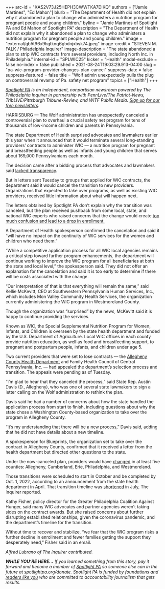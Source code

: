 +++
arc-id = "XAS2V73J25HEPH3CWWTKA7DIKQ"
authors = ["Jamie Martines", "Ed Mahon"]
blurb = "The Department of Health did not explain why it abandoned a plan to change who administers a nutrition program for pregnant people and young children."
byline = "Jamie Martines of Spotlight PA and Ed Mahon of Spotlight PA"
description = "The Department of Health did not explain why it abandoned a plan to change who administers a nutrition program for pregnant people and young children."
image = "external/gb5t96x9hgtknq6gbdnjxbyk74.jpeg"
image-credit = "STEVEN M. FALK / Philadelphia Inquirer"
image-description = "The state abandoned a plan to strip WIC contracts from several providers, including North Inc. in Philadelphia."
internal-id = "SPLWIC25"
kicker = "Health"
modal-exclude = false
no-index = false
published = 2021-08-24T19:03:29.913-04:00
slug = "pa-wic-program-provider-changes-plan-cancel"
suppress-date = false
suppress-featured = false
title = "Wolf admin unexpectedly pulls the plug on controversial revamp of Pa. safety net program"
topics = ["Health"]
+++

<a href="https://www.spotlightpa.org/"><i>Spotlight PA</i></a><i> is an independent, nonpartisan newsroom powered by The Philadelphia Inquirer in partnership with PennLive/The Patriot-News, TribLIVE/Pittsburgh Tribune-Review, and WITF Public Media. </i><a href="https://www.spotlightpa.org/newsletters"><i>Sign up for our free newsletters</i></a><i>.</i>

HARRISBURG — The Wolf administration has unexpectedly canceled a controversial plan to overhaul a crucial safety net program for tens of thousands of low-income children and parents in Pennsylvania.

The state Department of Health surprised advocates and lawmakers earlier this year when it announced that it would terminate several long-standing providers’ contracts to administer WIC — a nutrition program for pregnant and breastfeeding people as well as infants and young children that serves about 169,000 Pennsylvanians each month.

The decision came after a bidding process that advocates and lawmakers said <a href="https://www.inquirer.com/news/wic-pennsylvania-temple-north-usda-20210624.html">lacked transparency</a>.

<script src="https://www.spotlightpa.org/embed.js" async></script><div data-spl-embed-version="1" data-spl-src="https://www.spotlightpa.org/embeds/tips/?tip_text=Are%20you%20a%20state%20worker%20involved%20with%20%3Cb%3EPennsylvania%E2%80%99s%20WIC%20program%3C%2Fb%3E%3F%20We%20want%20to%20hear%20from%20you.%20%20"></div>

But in letters sent Tuesday to groups that applied for WIC contracts, the department said it would cancel the transition to new providers. Organizations that expected to take over programs, as well as existing WIC providers, received little information about what will happen next.

The letters obtained by Spotlight PA don’t explain why the transition was canceled, but the plan received pushback from some local, state, and national WIC experts who raised concerns that the change would create <a href="https://www.inquirer.com/news/wic-pennsylvania-temple-north-usda-20210624.html">too much confusion and lead to a drop in enrollment.</a>

A Department of Health spokesperson confirmed the cancelation and said it “will have no impact on the continuity of WIC services for the women and children who need them.”

“While a competitive application process for all WIC local agencies remains a critical step toward further program enhancements, the department will continue working to improve the WIC program for all beneficiaries at both the state and local level,” the spokesperson said. They did not offer an explanation for the cancelation and said it is too early to determine if there will be costs associated with the change.

“Our interpretation of that is that everything will remain the same,” said Kellie McKevitt, CEO at Southwestern Pennsylvania Human Services, Inc., which includes Mon Valley Community Health Services, the organization currently administering the WIC program in Westmoreland County.

Though the organization was “surprised” by the news, McKevitt said it is happy to continue providing the services.

Known as WIC, the Special Supplemental Nutrition Program for Women, Infants, and Children is overseen by the state health department and funded by the U.S. Department of Agriculture. Local WIC offices in each county provide nutrition education, as well as food and breastfeeding support, to pregnant and postpartum people, infants, and children under age 5.

Two current providers that were set to lose contracts — the <a href="https://www.wesa.fm/politics-government/2021-08-09/state-changes-to-wic-program-in-allegheny-county-lead-to-outcry">Allegheny County Health Department</a> and Family Health Council of Central Pennsylvania, Inc. — had appealed the department’s selection process and transition. The appeals were pending as of Tuesday.

“I’m glad to hear that they canceled the process,” said State Rep. Austin Davis (D., Allegheny), who was one of several state lawmakers to sign a letter calling on the Wolf administration to rethink the plan.

Davis said he had a number of concerns about how the state handled the application process from start to finish, including questions about why the state chose a Washington County-based organization to take over the program in Allegheny County.

“It’s my understanding that there will be a new process,” Davis said, adding that he did not have details about a new timeline.

A spokesperson for Blueprints, the organization set to take over the contract in Allegheny County, confirmed that it received a letter from the health department but directed other questions to the state.

Under the now-canceled plan, providers would have <a href="https://web.archive.org/web/20220622031527/https://www.health.pa.gov/topics/programs/WIC/Pages/WIC-RFA-FAQ-4-1-21.aspx">changed</a> in at least five counties: Allegheny, Cumberland, Erie, Philadelphia, and Westmoreland.

<script src="https://www.spotlightpa.org/embed.js" async></script><div data-spl-embed-version="1" data-spl-src="https://www.spotlightpa.org/embeds/newsletter/"></div>

Those transitions were scheduled to start in October and be completed by Oct. 1, 2022, according to an announcement from the state health department in April. That transition timeline was <a href="https://www.inquirer.com/news/wic-children-poverty-state-department-of-health-inequality-pandemic-20210708.html">shortened</a> in July, The Inquirer reported.

Kathy Fisher, policy director for the Greater Philadelphia Coalition Against Hunger, said many WIC advocates and partner agencies weren’t taking sides on the contract awards. But she raised concerns about further disrupting established relationships, given the coronavirus pandemic, and the department’s timeline for the transition.

Without time to recover and stabilize, “we fear that the WIC program risks a further decline in enrollment and fewer families getting the support they desperately need,” Fisher said in an email.

<i>Alfred Lubrano of The Inquirer contributed.</i>

<i><b>WHILE YOU’RE HERE...</b></i><i> If you learned something from this story, pay it forward and become a member of </i><a href="https://www.spotlightpa.org/"><i>Spotlight PA</i></a><i> so someone else can in the future at </i><a href="http://spotlightpa.org/donate"><i>spotlightpa.org/donate</i></a><i>. Spotlight PA is funded by</i><a href="https://www.spotlightpa.org/support"><i> foundations</i></a><i> </i><a href="https://www.spotlightpa.org/support"><i>and readers like you</i></a><i> who are committed to accountability journalism that gets results.</i>
